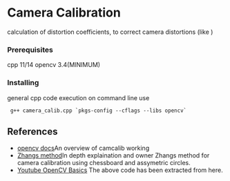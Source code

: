 # Camera Calibration

calculation of distortion coefficients, to correct camera distortions (like )


### Prerequisites

cpp 11/14
opencv 3.4(MINIMUM)

### Installing

general cpp code execution
on command line use

```
 g++ camera_calib.cpp `pkgs-config --cflags --libs opencv`
```

## References 
* [opencv docs](https://docs.opencv.org/2.4/doc/tutorials/calib3d/camera_calibration/camera_calibration.html)An overview of camcalib working
* [Zhangs method](https://www.researchgate.net/publication/303233579_Zhang's_Camera_Calibration_Algorithm_In-Depth_Tutorial_and_Implementation)In depth explaination and owner Zhangs method for camera calibration using chessboard and assymetric circles.
* [Youtube OpenCV Basics](https://www.youtube.com/watch?v=l_4fNNyk1aw&list=PLAp0ZhYvW6XbEveYeefGSuLhaPlFML9gP) The above code has been extracted from here.


